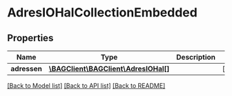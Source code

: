 # AdresIOHalCollectionEmbedded

## Properties
Name | Type | Description | Notes
------------ | ------------- | ------------- | -------------
**adressen** | [**\BAGClient\BAGClient\AdresIOHal[]**](AdresIOHal.md) |  | [optional] 

[[Back to Model list]](../../README.md#documentation-for-models) [[Back to API list]](../../README.md#documentation-for-api-endpoints) [[Back to README]](../../README.md)

